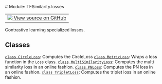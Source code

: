 
<div itemscope itemtype="http://developers.google.com/ReferenceObject">
<meta itemprop="name" content="TFSimilarity.losses" />
<meta itemprop="path" content="Stable" />
</div>
# Module: TFSimilarity.losses
<!-- Insert buttons and diff -->
<table class="tfo-notebook-buttons tfo-api nocontent" align="left">
<td>
  <a target="_blank" href="https://github.com/tensorflow/similarity/blob/main/tensorflow_similarity/losses/__init__.py">
    <img src="https://www.tensorflow.org/images/GitHub-Mark-32px.png" />
    View source on GitHub
  </a>
</td>
</table>

Contrastive learning specialized losses.

## Classes
[`class CircleLoss`](../TFSimilarity/losses/CircleLoss.md): Computes the CircleLoss
[`class MetricLoss`](../TFSimilarity/losses/MetricLoss.md): Wraps a loss function in the `Loss` class.
[`class MultiSimilarityLoss`](../TFSimilarity/losses/MultiSimilarityLoss.md): Computes the multi similarity loss in an online fashion.
[`class PNLoss`](../TFSimilarity/losses/PNLoss.md): Computes the PN loss in an online fashion.
[`class TripletLoss`](../TFSimilarity/losses/TripletLoss.md): Computes the triplet loss in an online fashion.
